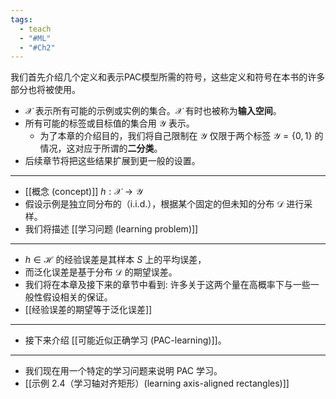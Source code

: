 ```yaml
---
tags:
  - teach
  - "#ML"
  - "#Ch2"
---
```

我们首先介绍几个定义和表示PAC模型所需的符号，这些定义和符号在本书的许多部分也将被使用。

- $\mathcal{X}$ 表示所有可能的示例或实例的集合。$\mathcal{X}$ 有时也被称为**输入空间**。
- 所有可能的标签或目标值的集合用 $\mathcal{Y}$ 表示。
	- 为了本章的介绍目的，我们将自己限制在 $\mathcal{Y}$ 仅限于两个标签 $\mathcal{Y} = \{ 0,1\}$ 的情况，这对应于所谓的**二分类**。
- 后续章节将把这些结果扩展到更一般的设置。
---
- [[概念 (concept)]] $h : \mathcal{X} \to \mathcal{Y}$
- 假设示例是独立同分布的（i.i.d.），根据某个固定的但未知的分布 $\mathcal{D}$ 进行采样。
- 我们将描述 [[学习问题 (learning problem)]]
---
- $h \in \mathcal{H}$ 的经验误差是其样本 $S$ 上的平均误差，
- 而泛化误差是基于分布 $\mathcal{D}$ 的期望误差。
- 我们将在本章及接下来的章节中看到: 许多关于这两个量在高概率下与一些一般性假设相关的保证。
- [[经验误差的期望等于泛化误差]]
---
- 接下来介绍 [[可能近似正确学习 (PAC-learning)]]。
---
- 我们现在用一个特定的学习问题来说明 PAC 学习。
- [[示例 2.4（学习轴对齐矩形）(learning axis-aligned rectangles)]]
